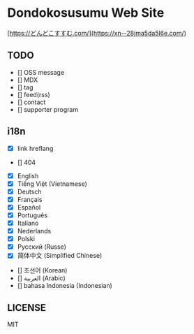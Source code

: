 # Dondokosusumu Web Site

[https://どんどこすすむ.com/](https://xn--28jma5da5l6e.com/)

## TODO

- [] OSS message
- [] MDX
- [] tag
- [] feed(rss)
- [] contact
- [] supporter program

## i18n

- [x] link hreflang
- [] 404
- [x] English
- [x] Tiếng Việt (Vietnamese)
- [x] Deutsch
- [x] Français
- [x] Español
- [x] Português
- [x] Italiano
- [x] Nederlands
- [x] Polski
- [x] Русский (Russe)
- [x] 简体中文 (Simplified Chinese)
- [] 조선어 (Korean)
- [] العربية (Arabic)
- [] bahasa Indonesia (Indonesian)

## LICENSE

MIT
